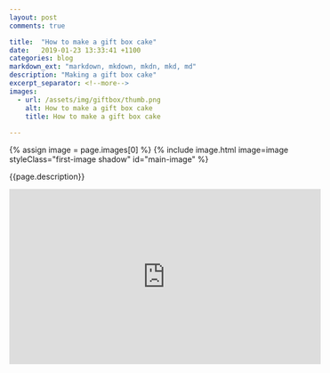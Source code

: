 ```yaml
---
layout: post
comments: true

title:  "How to make a gift box cake"
date:   2019-01-23 13:33:41 +1100
categories: blog
markdown_ext: "markdown, mkdown, mkdn, mkd, md"
description: "Making a gift box cake"
excerpt_separator: <!--more-->
images: 
  - url: /assets/img/giftbox/thumb.png
    alt: How to make a gift box cake
    title: How to make a gift box cake
 
---
```

<div class="center first-image">

{% assign image = page.images[0] %}
{% include image.html image=image styleClass="first-image shadow" id="main-image" %}

<p id="description">{{page.description}}</p>

</div>

<div class="center">	
	<iframe width="560" height="315" src="https://www.youtube.com/embed/rMEAUlU7eQI" frameborder="0" allow="accelerometer; autoplay; encrypted-media; gyroscope; picture-in-picture" allowfullscreen></iframe>

</div>